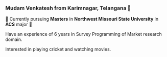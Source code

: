 ### Mudam Venkatesh from Karimnagar, Telangana 👋

:book: Currently pursuing **Masters** in **Northwest Missouri State University** in **ACS** major :book:

Have an experience of 6 years in Survey Programming of Market research domain.

Interested in playing cricket and watching movies.

<!--
**venkuu09/venkuu09** is a ✨ _special_ ✨ repository because its `README.md` (this file) appears on your GitHub profile.

Here are some ideas to get you started:

- 🔭 I’m currently working on ...
- 🌱 I’m currently learning ...
- 👯 I’m looking to collaborate on ...
- 🤔 I’m looking for help with ...
- 💬 Ask me about ...
- 📫 How to reach me: ...
- 😄 Pronouns: ...
- ⚡ Fun fact: ...
-->
